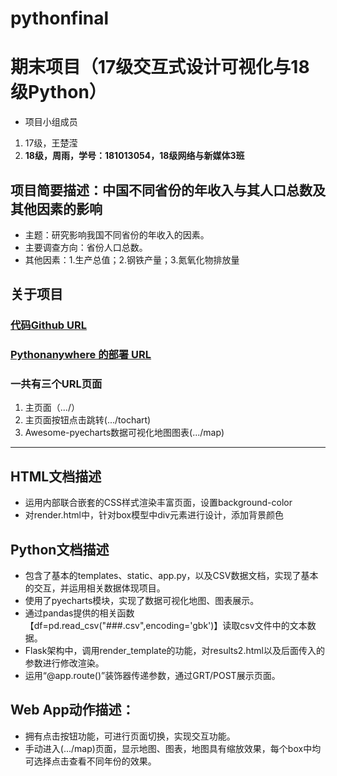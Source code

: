 # pythonfinal
# 期末项目（17级交互式设计可视化与18级Python）

* 项目小组成员
1. 17级，王楚滢
2. **18级，周雨，学号：181013054，18级网络与新媒体3班**

## 项目简要描述：中国不同省份的年收入与其人口总数及其他因素的影响

* 主题：研究影响我国不同省份的年收入的因素。
* 主要调查方向：省份人口总数。
* 其他因素：1.生产总值；2.钢铁产量；3.氮氧化物排放量

## 关于项目

### [代码Github URL](https://github.com/ZOE-ZhouYu/pythonfina)
### [Pythonanywhere 的部署 URL](http://zoebridge.pythonanywhere.com/)
### 一共有三个URL页面
1. 主页面（.../）
2. 主页面按钮点击跳转(.../tochart)
3. Awesome-pyecharts数据可视化地图图表(.../map)
---
## HTML文档描述
* 运用内部联合嵌套的CSS样式渲染丰富页面，设置background-color
* 对render.html中，针对box模型中div元素进行设计，添加背景颜色

## Python文档描述
* 包含了基本的templates、static、app.py，以及CSV数据文档，实现了基本的交互，并运用相关数据体现项目。
* 使用了pyecharts模块，实现了数据可视化地图、图表展示。
* 通过pandas提供的相关函数【df=pd.read_csv("###.csv",encoding='gbk')】读取csv文件中的文本数据。
* Flask架构中，调用render_template的功能，对results2.html以及后面传入的参数进行修改渲染。
* 运用“@app.route()”装饰器传递参数，通过GRT/POST展示页面。

## Web App动作描述：
* 拥有点击按钮功能，可进行页面切换，实现交互功能。
* 手动进入(.../map)页面，显示地图、图表，地图具有缩放效果，每个box中均可选择点击查看不同年份的效果。
